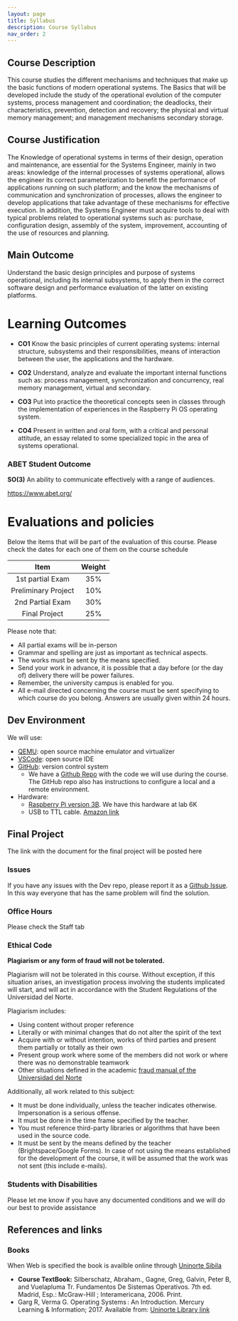 ```yaml
---
layout: page
title: Syllabus
description: Course Syllabus
nav_order: 2
---
```


## Course Description

This course studies the different mechanisms and techniques that make up the basic functions of modern operational systems. The Basics
that will be developed include the study of the operational evolution of the computer systems, process management and coordination; the
deadlocks, their characteristics, prevention, detection and recovery; the physical and virtual memory management; and management mechanisms
secondary storage.

## Course Justification

The Knowledge of operational systems in terms of their design, operation and maintenance, are essential for the Systems Engineer, mainly in
two areas: knowledge of the internal processes of systems operational, allows the engineer its correct parameterization to benefit the performance of applications running on such platform; and the know the mechanisms of communication and synchronization of processes, allows the engineer to develop applications that take advantage of these mechanisms for effective execution. In addition, the Systems Engineer must acquire tools to deal with typical problems related to operational systems such as: purchase, configuration design, assembly of the system, improvement, accounting of the use of resources and planning.

## Main Outcome

Understand the basic design principles and purpose of systems operational, including its internal subsystems, to apply them in the correct
software design and performance evaluation of the latter on existing platforms.

# Learning Outcomes

- **CO1** Know the basic principles of current operating systems: internal structure, subsystems and their responsibilities, means of interaction between the user, the applications and the hardware.

- **CO2** Understand, analyze and evaluate the important internal functions such as: process management, synchronization and concurrency, real memory management, virtual and secondary.

- **CO3** Put into practice the theoretical concepts seen in classes through the implementation of experiences in the Raspberry Pi OS operating system.

- **CO4** Present in written and oral form, with a critical and personal attitude, an essay related to some specialized topic in the area of systems operational.

### ABET Student Outcome

**SO(3)** An ability to communicate effectively with a range of audiences.

https://www.abet.org/


# Evaluations and policies

Below the items that will be part of the evaluation of this course. Please check the dates for each one of them on the course schedule


| Item 	| Weight 	|
|:---:	|:---:	|
| 1st partial Exam 	| 35% 	|
| Preliminary Project	| 10% 	|
| 2nd Partial Exam 	| 30% 	|
| Final Project	| 25% 	|

Please note that:

- All partial exams will be in-person
- Grammar and spelling are just as important as technical aspects.
- The works must be sent by the means specified.
- Send your work in advance, it is possible that a day before (or the day of) delivery there will be power failures.
- Remember, the university campus is enabled for you.
- All e-mail directed concerning the course must be sent specifying to which course do you belong. Answers are usually given within 24 hours. 

## Dev Environment

We will use:

- [QEMU](https://www.qemu.org/): open source machine emulator and virtualizer
- [VSCode](https://code.visualstudio.com/): open source IDE
- [GitHub](https://github.com/): version control system
    - We have a [Github Repo](https://github.com/jdposada/os_202230) with the code we will use during the course. The GitHub repo also has instructions to configure a local and a remote environment.
- Hardware:
    - [Raspberry Pi version 3B](https://www.canakit.com/raspberry-pi-3-model-b-plus-starter-kit.html). We have this hardware at lab 6K
    - USB to TTL cable. [Amazon link](https://www.amazon.com/ADAFRUIT-Industries-954-Serial-Raspberry/dp/B00DJUHGHI/ref=sr_1_4?dchild=1&keywords=usb+to+ttl&qid=1628486802&sr=8-4)  

## Final Project

The link with the document for the final project will be posted here

### Issues

If you have any issues with the Dev repo, please report it as a [Github Issue](https://github.com/jdposada/oop_202230/issues). In this way everyone that has the same problem will find the solution.

### Office Hours

Please check the Staff tab


### Ethical Code

**Plagiarism or any form of fraud will not be tolerated.**

Plagiarism will not be tolerated in this course. Without exception, if this situation arises, an investigation process involving the students implicated will start, and will act in accordance with the Student Regulations of the Universidad del Norte. 

Plagiarism includes: 
- Using content without proper reference
- Literally or with minimal changes that do not alter the spirit of the text
- Acquire with or without intention, works of third parties and present them partially or totally as their own
- Present group work where some of the members did not work or where there was no demonstrable teamwork
- Other situations defined in the academic [fraud manual of the Universidad del Norte](https://guayacan.uninorte.edu.co/normatividad_interna/upload/File/Guia_Prevencion_Fraude%20estudiantes(5).pdf)


Additionally, all work related to this subject:

- It must be done individually, unless the teacher indicates otherwise. Impersonation is a serious offense.
- It must be done in the time frame specified by the teacher.
- You must reference third-party libraries or algorithms that have been used in the source code.
- It must be sent by the means defined by the teacher (Brightspace/Google Forms). In case of not using the means established for the development of the course, it will be assumed that the work was not sent (this include e-mails).

### Students with Disabilities

Please let me know if you have any documented conditions and we will do our best to provide assistance

## References and links

### Books

When Web is specified the book is availble online through [Uninorte Sibila](https://www.uninorte.edu.co/en/web/biblioteca/biblioteca)

- **Course TextBook:** Silberschatz, Abraham., Gagne, Greg, Galvin, Peter B, and Vuelapluma Tr. Fundamentos De Sistemas Operativos. 7th ed. Madrid, Esp.: McGraw-Hill ; Interamericana, 2006. Print.
- Garg R, Verma G. Operating Systems : An Introduction. Mercury Learning & Information; 2017. Available from: [Uninorte Library link](https://search-ebscohost-com.ezproxy.uninorte.edu.co/login.aspx?direct=true&db=e000xww&AN=1809145&lang=es&site=ehost-live)